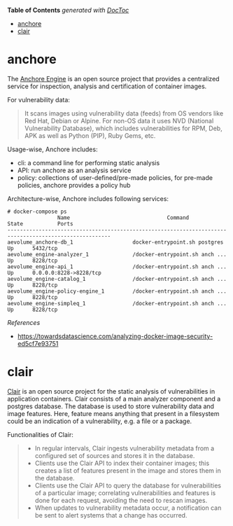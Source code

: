 <!-- START doctoc generated TOC please keep comment here to allow auto update -->
<!-- DON'T EDIT THIS SECTION, INSTEAD RE-RUN doctoc TO UPDATE -->
**Table of Contents**  *generated with [DocToc](https://github.com/thlorenz/doctoc)*

- [anchore](#anchore)
- [clair](#clair)

<!-- END doctoc generated TOC please keep comment here to allow auto update -->

# anchore

The [Anchore Engine](https://github.com/anchore/anchore-engine) is an open source project that
provides a centralized service for inspection, analysis and certification of container images.

For vulnerability data:
> It scans images using vulnerability data (feeds) from OS vendors like Red Hat, Debian or Alpine.
> For non-OS data it uses NVD (National Vulnerability Database), which includes vulnerabilities
> for RPM, Deb, APK as well as Python (PIP), Ruby Gems, etc.

Usage-wise, Anchore includes:
- cli: a command line for performing static analysis
- API: run anchore as an analysis service
- policy: collections of user-defined/pre-made policies, for pre-made policies, anchore provides a policy hub

Architecture-wise, Anchore includes following services:
```
# docker-compose ps
                Name                               Command               State           Ports
-------------------------------------------------------------------------------------------------------
aevolume_anchore-db_1                   docker-entrypoint.sh postgres    Up      5432/tcp
aevolume_engine-analyzer_1              /docker-entrypoint.sh anch ...   Up      8228/tcp
aevolume_engine-api_1                   /docker-entrypoint.sh anch ...   Up      0.0.0.0:8228->8228/tcp
aevolume_engine-catalog_1               /docker-entrypoint.sh anch ...   Up      8228/tcp
aevolume_engine-policy-engine_1         /docker-entrypoint.sh anch ...   Up      8228/tcp
aevolume_engine-simpleq_1               /docker-entrypoint.sh anch ...   Up      8228/tcp
```

*References*

- https://towardsdatascience.com/analyzing-docker-image-security-ed5cf7e93751

# clair

[Clair](https://github.com/quay/clair) is an open source project for the static analysis of
vulnerabilities in application containers. Clair consists of a main analyzer component and a
postgres database. The database is used to store vulnerability data and image features. Here,
feature means anything that present in a filesystem could be an indication of a vulnerability,
e.g. a file or a package.

Functionalities of Clair:
> - In regular intervals, Clair ingests vulnerability metadata from a configured set of sources and stores it in the database.
> - Clients use the Clair API to index their container images; this creates a list of features present in the image and stores them in the database.
> - Clients use the Clair API to query the database for vulnerabilities of a particular image; correlating vulnerabilities and features is done for each request, avoiding the need to rescan images.
> - When updates to vulnerability metadata occur, a notification can be sent to alert systems that a change has occurred.
